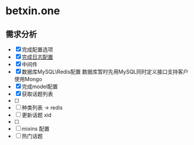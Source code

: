 # betxin.one

## 需求分析

- [x] 完成配置选项
- [x] [完成日志配置](https://yanglixin.com/posts/program/golang/%E5%B8%B8%E7%94%A8%E6%A1%86%E6%9E%B6%E5%B7%A5%E5%85%B7/gin/gin-use-zerolog.html)
- [x] 中间件
- [x] 数据库MySQL\Redis配置 数据库暂时先用MySQL同时定义接口支持客户使用Mongo
- [x] 完成model配置
- [x] 获取话题列表
- [ ] 
- [ ] 种类列表 -> redis
- [ ] 更新话题 xid
- [ ] 
- [ ] mixins 配置
- [ ] 热门话题